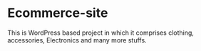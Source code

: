# Ecommerce-site
This is WordPress based project in which it comprises clothing, accessories, Electronics and many more stuffs.
